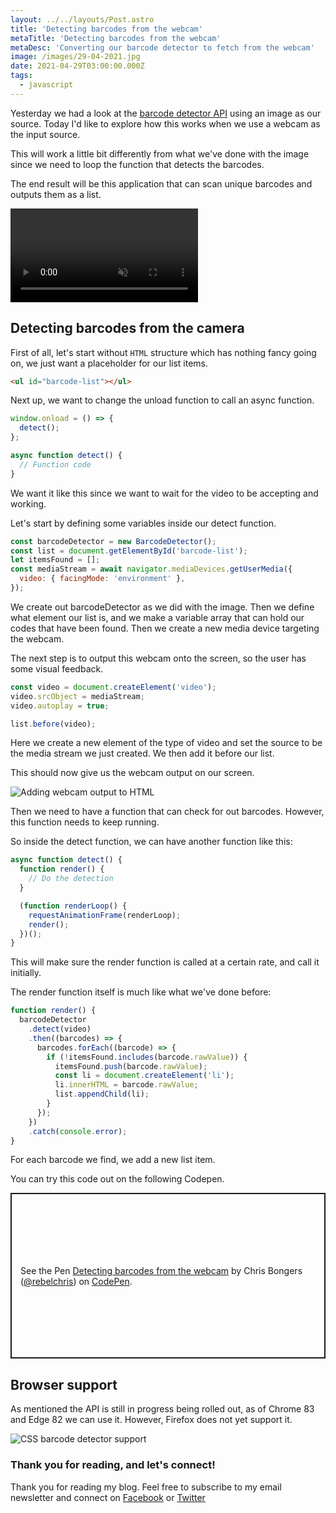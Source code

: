 ```yaml
---
layout: ../../layouts/Post.astro
title: 'Detecting barcodes from the webcam'
metaTitle: 'Detecting barcodes from the webcam'
metaDesc: 'Converting our barcode detector to fetch from the webcam'
image: /images/29-04-2021.jpg
date: 2021-04-29T03:00:00.000Z
tags:
  - javascript
---
```


Yesterday we had a look at the [barcode detector API](https://daily-dev-tips.com/posts/javascript-native-barcode-detector-api/) using an image as our source.
Today I'd like to explore how this works when we use a webcam as the input source.

This will work a little bit differently from what we've done with the image since we need to loop the function that detects the barcodes.

The end result will be this application that can scan unique barcodes and outputs them as a list.

<video autoplay loop muted playsinline>
  <source src="https://res.cloudinary.com/daily-dev-tips/video/upload/q_auto/barcode_bn1ota.webm" type="video/webm" />
  <source src="https://res.cloudinary.com/daily-dev-tips/video/upload/q_auto/barcode_itbof1.mp4" type="video/mp4" />
</video>

## Detecting barcodes from the camera

First of all, let's start without `HTML` structure which has nothing fancy going on, we just want a placeholder for our list items.

```html
<ul id="barcode-list"></ul>
```

Next up, we want to change the unload function to call an async function.

```js
window.onload = () => {
  detect();
};

async function detect() {
  // Function code
}
```

We want it like this since we want to wait for the video to be accepting and working.

Let's start by defining some variables inside our detect function.

```js
const barcodeDetector = new BarcodeDetector();
const list = document.getElementById('barcode-list');
let itemsFound = [];
const mediaStream = await navigator.mediaDevices.getUserMedia({
  video: { facingMode: 'environment' },
});
```

We create out barcodeDetector as we did with the image.
Then we define what element our list is, and we make a variable array that can hold our codes that have been found.
Then we create a new media device targeting the webcam.

The next step is to output this webcam onto the screen, so the user has some visual feedback.

```js
const video = document.createElement('video');
video.srcObject = mediaStream;
video.autoplay = true;

list.before(video);
```

Here we create a new element of the type of video and set the source to be the media stream we just created.
We then add it before our list.

This should now give us the webcam output on our screen.

![Adding webcam output to HTML](https://cdn.hashnode.com/res/hashnode/image/upload/v1619422122998/nHUUX3yY4.png)

Then we need to have a function that can check for out barcodes.
However, this function needs to keep running.

So inside the detect function, we can have another function like this:

```js
async function detect() {
  function render() {
    // Do the detection
  }

  (function renderLoop() {
    requestAnimationFrame(renderLoop);
    render();
  })();
}
```

This will make sure the render function is called at a certain rate, and call it initially.

The render function itself is much like what we've done before:

```js
function render() {
  barcodeDetector
    .detect(video)
    .then((barcodes) => {
      barcodes.forEach((barcode) => {
        if (!itemsFound.includes(barcode.rawValue)) {
          itemsFound.push(barcode.rawValue);
          const li = document.createElement('li');
          li.innerHTML = barcode.rawValue;
          list.appendChild(li);
        }
      });
    })
    .catch(console.error);
}
```

For each barcode we find, we add a new list item.

You can try this code out on the following Codepen.

<p class="codepen" data-height="265" data-theme-id="dark" data-default-tab="js,result" data-user="rebelchris" data-slug-hash="jOyJOzr" style="height: 265px; box-sizing: border-box; display: flex; align-items: center; justify-content: center; border: 2px solid; margin: 1em 0; padding: 1em;" data-pen-title="Detecting barcodes from the webcam">
  <span>See the Pen <a href="https://codepen.io/rebelchris/pen/jOyJOzr">
  Detecting barcodes from the webcam</a> by Chris Bongers (<a href="https://codepen.io/rebelchris">@rebelchris</a>)
  on <a href="https://codepen.io">CodePen</a>.</span>
</p>
<script async src="https://cpwebassets.codepen.io/assets/embed/ei.js"></script>

## Browser support

As mentioned the API is still in progress being rolled out, as of Chrome 83 and Edge 82 we can use it.
However, Firefox does not yet support it.

![CSS barcode detector support](https://cdn.hashnode.com/res/hashnode/image/upload/v1619340054375/52URFcbqB.png)

### Thank you for reading, and let's connect!

Thank you for reading my blog. Feel free to subscribe to my email newsletter and connect on [Facebook](https://www.facebook.com/DailyDevTipsBlog) or [Twitter](https://twitter.com/DailyDevTips1)
